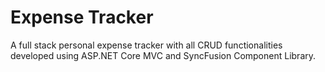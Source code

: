 # Expense Tracker
A full stack personal expense tracker with all CRUD functionalities developed using ASP.NET Core MVC and SyncFusion Component Library.
